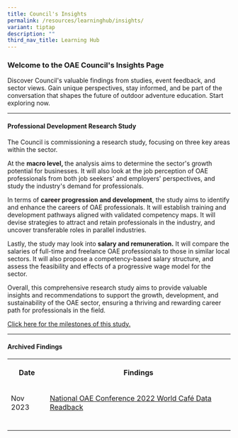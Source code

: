 ```yaml
---
title: Council's Insights
permalink: /resources/learninghub/insights/
variant: tiptap
description: ""
third_nav_title: Learning Hub
---
```

<h3><strong>Welcome to the OAE Council's Insights Page</strong></h3>
<p>Discover Council's valuable findings from studies, event feedback, and
sector views. Gain unique perspectives, stay informed, and be part of the
conversation that shapes the future of outdoor adventure education. Start
exploring now.</p>
<hr>
<h4>Professional Development Research Study</h4>
<p>The Council is commissioning a research study, focusing on three key areas
within the sector.</p>
<p>At the <strong>macro level, </strong>the analysis aims to determine the
sector's growth potential for businesses. It will also look at the job
perception of OAE professionals from both job seekers' and employers' perspectives,
and study the industry's demand for professionals.</p>
<p>In terms of <strong>career progression and development</strong>, the study
aims to identify and enhance the careers of OAE professionals. It will
establish training and development pathways aligned with validated competency
maps. It will devise strategies to attract and retain professionals in
the industry, and uncover transferable roles in parallel industries.</p>
<p>Lastly, the study may look into <strong>salary and remuneration.</strong> It
will compare the salaries of full-time and freelance OAE professionals
to those in similar local sectors. It will also propose a competency-based
salary structure, and assess the feasibility and effects of a progressive
wage model for the sector.</p>
<p>Overall, this comprehensive research study aims to provide valuable insights
and recommendations to support the growth, development, and sustainability
of the OAE sector, ensuring a thriving and rewarding career path for professionals
in the field.</p>
<p><a href="/about/milestones" rel="noopener noreferrer nofollow" target="_blank">Click here for the milestones of this study.</a>
</p>
<hr>
<h4>Archived Findings</h4>
<table style="minWidth: 50px">
<colgroup>
<col>
<col>
</colgroup>
<tbody>
<tr>
<th rowspan="1" colspan="1">
<p>Date</p>
</th>
<th rowspan="1" colspan="1">
<p>Findings</p>
</th>
</tr>
<tr>
<td rowspan="1" colspan="1">
<p>Nov 2023</p>
</td>
<td rowspan="1" colspan="1">
<p><a href="/resources/2023/worldcafe/" rel="noopener noreferrer nofollow" target="_blank">National OAE Conference 2022 World Café Data Readback</a>
</p>
</td>
</tr>
<tr>
<td rowspan="1" colspan="1">
<p></p>
</td>
<td rowspan="1" colspan="1">
<p></p>
</td>
</tr>
</tbody>
</table>
<p></p>